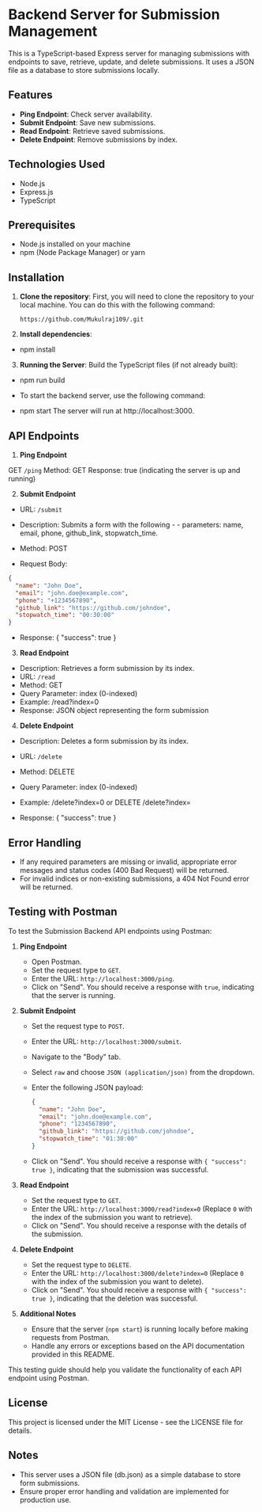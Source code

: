 # Backend Server for Submission Management

This is a TypeScript-based Express server for managing submissions with endpoints to save, retrieve, update, and delete submissions. It uses a JSON file as a database to store submissions locally.

## Features

- **Ping Endpoint**: Check server availability.
- **Submit Endpoint**: Save new submissions.
- **Read Endpoint**: Retrieve saved submissions.
- **Delete Endpoint**: Remove submissions by index.

## Technologies Used

- Node.js
- Express.js
- TypeScript


## Prerequisites

- Node.js installed on your machine
- npm (Node Package Manager) or yarn

## Installation

1. **Clone the repository**: First, you will need to clone the repository to your local machine. You can do this with the following command:

   ```https://github.com/Mukulraj109/.git```
   


2. **Install dependencies**:
- npm install

3. **Running the Server**:
Build the TypeScript files (if not already built):
- npm run build

- To start the backend server, use the following command:

- npm start
The server will run at http://localhost:3000.

## API Endpoints

1. **Ping Endpoint**

GET `/ping`
Method: GET
Response: true (indicating the server is up and running)

2. **Submit Endpoint**

- URL: `/submit`
- Description: Submits a form with the following - - parameters: name, email, phone, github_link, stopwatch_time.

- Method: POST
- Request Body:
```json
{
  "name": "John Doe",
  "email": "john.doe@example.com",
  "phone": "+1234567890",
  "github_link": "https://github.com/johndoe",
  "stopwatch_time": "00:30:00"
}

```
- Response: { "success": true }
3. **Read Endpoint**

- Description: Retrieves a form submission by its index.
- URL: `/read`
- Method: GET
- Query Parameter: index (0-indexed)
- Example: /read?index=0
- Response: JSON object representing the form submission
4. **Delete Endpoint**

- Description: Deletes a form submission by its index.
- URL: `/delete`
- Method: DELETE
- Query Parameter: index (0-indexed)
- Example: /delete?index=0 or DELETE /delete?index=<index>

- Response: { "success": true }

## Error Handling
- If any required parameters are missing or invalid, appropriate error messages and status codes (400 Bad Request) will be returned.
- For invalid indices or non-existing submissions, a 404 Not Found error will be returned.


## Testing with Postman

To test the Submission Backend API endpoints using Postman:

1. **Ping Endpoint**
   - Open Postman.
   - Set the request type to `GET`.
   - Enter the URL: `http://localhost:3000/ping`.
   - Click on "Send". You should receive a response with `true`, indicating that the server is running.

2. **Submit Endpoint**
   - Set the request type to `POST`.
   - Enter the URL: `http://localhost:3000/submit`.
   - Navigate to the "Body" tab.
   - Select `raw` and choose `JSON (application/json)` from the dropdown.
   - Enter the following JSON payload:

     ```json
     {
       "name": "John Doe",
       "email": "john.doe@example.com",
       "phone": "1234567890",
       "github_link": "https://github.com/johndoe",
       "stopwatch_time": "01:30:00"
     }
     ```
   - Click on "Send". You should receive a response with `{ "success": true }`, indicating that the submission was successful.

3. **Read Endpoint**
   - Set the request type to `GET`.
   - Enter the URL: `http://localhost:3000/read?index=0` (Replace `0` with the index of the submission you want to retrieve).
   - Click on "Send". You should receive a response with the details of the submission.

4. **Delete Endpoint**
   - Set the request type to `DELETE`.
   - Enter the URL: `http://localhost:3000/delete?index=0` (Replace `0` with the index of the submission you want to delete).
   - Click on "Send". You should receive a response with `{ "success": true }`, indicating that the deletion was successful.

5. **Additional Notes**
   - Ensure that the server (`npm start`) is running locally before making requests from Postman.
   - Handle any errors or exceptions based on the API documentation provided in this README.

This testing guide should help you validate the functionality of each API endpoint using Postman.

## License
This project is licensed under the MIT License - see the LICENSE file for details.

## Notes
- This server uses a JSON file (db.json) as a simple database to store form submissions.
- Ensure proper error handling and validation are implemented for production use.
